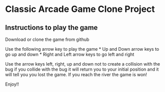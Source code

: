 # Classic Arcade Game Clone Project

## Instructions to play the game

Download or clone the game from github

Use the following arrow key to play the game
	* Up and Down arrow keys to go up and down
	* Right and Left arrow keys to go left and right 

Use the arrow keys left, right, up and down not to create a collision with the bug 
if you collide with the bug it will return you to your initial position and it will tell you you lost the game. If you reach the river the game is won! 

Enjoy!!
